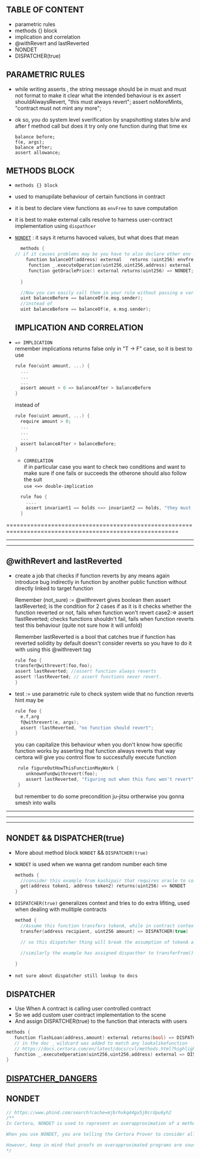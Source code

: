 ## TABLE OF CONTENT
- parametric rules
- methods {} block
- implication and correlation
- @withRevert and lastReverted
- NONDET
- DISPATCHER(true)




## PARAMETRIC RULES

- while writing asserts , the string message should be in must and must not 
  format to make it clear what the intended behaviour is
  ex
  assert shouldAlwaysRevert, "this must always revert";
  assert noMoreMints, "contract must not mint any more";

- ok so, you do system level sverification by snapshotting states b/w and after f method call but does it try only one function during that time
  ex
  ```solidity
  balance before;
  f(e, args);
  balance after;
  assert allowance;
  ```




## METHODS BLOCK

- `methods {} block` <br>
- used to manupilate behaviour of certain functions in contract
- it is best to declare view functions as `envFree` to save computation
- it is best to make external calls resolve to harness user-contract implementation using `dispathcer`
- [`NONDET`](https://docs.certora.com/en/latest/docs/confluence/advanced/methods.html) : it says it returns havoced values, but what does that mean

  
  ```c
    methods {
  // if it causes problems may be you have to also declare other env methods but without envfree at the end
      function balanceOf(address) external   returns (uint256) envfree;
       function _.executeOperation(uint256,uint256,address) external => DISPATCHER(true);
       function getOraclePrice() external returns(uint256) => NONDET;
      
    }

    //Now you can easily call them in your rule without passing e variable
    uint balanceBefore == balanceOf(e.msg.sender);
    //instead of
    uint balanceBefore == balanceOf(e, e.msg.sender);
  ```

  ## IMPLICATION AND CORRELATION
- `=> IMPLICATION` <br>
  remember implications returns false only in "T -> F" case, so it is best to use
  ```c
  rule foo(uint amount, ...) {
    ...
    ...
    ...
    assert amount > 0 => balanceAfter > balanceBefore
  }
  ```
  instead of
  ```c
  rule foo(uint amount, ...) {
    require amount > 0;
    ...
    ...
    ...
    assert balanceAfter > balanceBefore;
  }
  ```
  - `CORRELATION` <br>
  if in particular case you want to check two conditions and want to make sure if one fails or succeeds
  the otherone should also follow the suit <br>
  `use <=> double-implication`
  ```c
    rule foo {
      ....
      assert invariant1 == holds <=> invariant2 == holds, "they must behave same";
    }
  ```



========================================================================================================
<hr>


- - - - - - - - - - - - - - - - - - - - - - - 
## @withRevert and lastReverted

- create a job that checks if function reverts by any means again introduce
  bug indirectly in function by another public function without directly 
  linked to target function

  Remember (not_sure) := @withrevert gives boolean
  then assert lastReverted; is the condition for 2 cases
  if as it is it checks whether the function reverted or not, fails when
  function won't revert
  case2:=> assert !lastReverted;
  checks functions shouldn't fail, fails when function reverts
  test this behaviour (quite not sure how it will unfold)

  Remember lastReverted is a bool that catches true if function has reverted
  solidity by default doesn't consider reverts so you have to do it with using this @withrevert tag
  ```c
  rule foo {
  transfer@withrevert(foo,foo);
  assert lastReverted; //assert function always reverts
  assert !lastReverted; // assert functions never revert.
  }
  ```
- test := use parametric  rule to check system wide that no function reverts
  hint may be
  ```c
  rule foo {
    e,f,arg
    f@withrevert(e, args);
    assert !lastReverted, "no function should revert";
  }

  ```
  you can capitalize this behaviour when you don't know how specific function works by asserting that function always reverts that way certora will give you 
  control flow to successfully execute function
  ```c
   rule figureOutHowThisFunctionMayWork {
      unknownFun@withrevert(foo);
      assert lastReverted, "figuring out when this func won't revert";
   }
  ```
  
  but remember to do some precondition ju-jitsu ortherwise you gonna smesh into walls

<hr>


----------------------------------------------------------------------------------------------------

<hr>

## NONDET && DISPATCHER(true)
- More about method block `NONDET` && `DISPATCHER(true)`
- `NONDET` is used when we wanna get random number each time
  ```c
  methods {
    //consider this example from kashipair that requires oracle to compute prices
    get(address token1, address token2) returns(uint256) => NONDET
  }
  ```

- `DISPATCHER(true)` generalizes context and tries to do extra lifiting, used when dealing with mulitiple contracts
  ```c
  method {
    //Assume this function transfers tokenA, while in contract context multiple tokens are used
    transfer(address recipient, uint256 amount) => DISPATCHER(true)

    // so this dispatcher thing will break the assumption of tokenA and start fuzzing with other possibilites

    //similarly the example has assigned dispacther to transferFrom() function also
    
  }
  ```
- `not sure about dispatcher still lookup to docs`

## DISPATCHER
- Use When A contract is calling user controlled contract
- So we add custom user contract implementation to the scene
- And assign DISPATCHER(true) to the function that interacts with users
```c
methods {
   function flashLoan(address,amount) external returns(bool) => DISPATCHER(true);
   // in the doc _ wildcard was added to match any lookalikefunction
   // https://docs.certora.com/en/latest/docs/cvl/methods.html?highlight=nondet#wildcard-entries
   function _.executeOperation(uint256,uint256,address) external => DISPATCHER(true);
}
```

## [DISPATCHER_DANGERS](https://docs.certora.com/en/latest/docs/user-guide/multicontract/index.html#the-dangers-of-dispatcher)



## NONDET

```c
// https://www.phind.com/search?cache=mjbrhvkq44gx5j0crdpu6yh2
/**
In Certora, NONDET is used to represent an overapproximation of a method's behavior. It considers every possible value that the original implementation could return 2.

When you use NONDET, you are telling the Certora Prover to consider all possible outputs of the method, even those that might not occur during actual execution. This can be useful when the implementation of a method is complex or not available, allowing you to verify properties of the method without having to analyze its entire implementation 2.

However, keep in mind that proofs on overapproximated programs are sound, but there may be spurious counterexamples caused by behavior that the original code did not exhibit. Therefore, NONDET should be used with caution, as it can potentially lead to false positives
*/
```







                        
